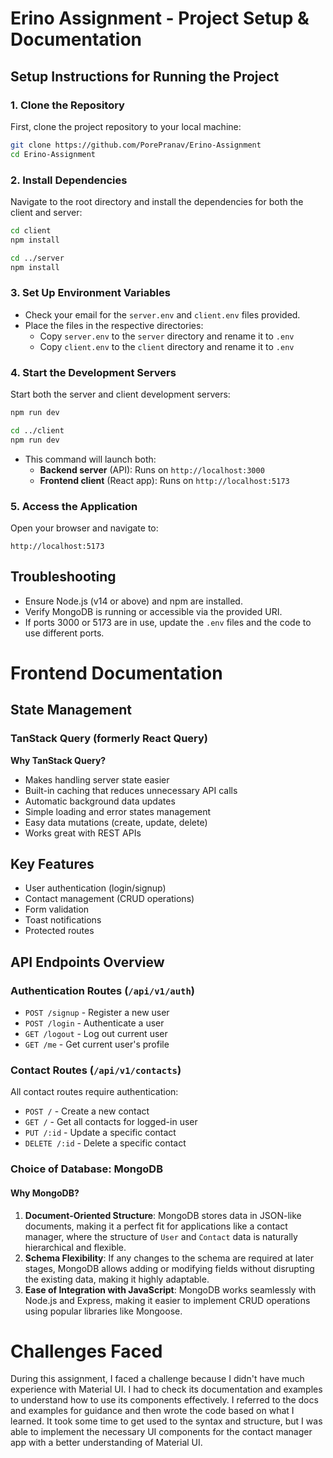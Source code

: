 # Erino Assignment - Project Setup & Documentation

## Setup Instructions for Running the Project

### 1. Clone the Repository
First, clone the project repository to your local machine:

```bash
git clone https://github.com/PorePranav/Erino-Assignment
cd Erino-Assignment
```

### 2. Install Dependencies
Navigate to the root directory and install the dependencies for both the client and server:

```bash
cd client
npm install
```

```bash
cd ../server
npm install
```

### 3. Set Up Environment Variables
- Check your email for the `server.env` and `client.env` files provided.
- Place the files in the respective directories:
  - Copy `server.env` to the `server` directory and rename it to `.env`
  - Copy `client.env` to the `client` directory and rename it to `.env`

### 4. Start the Development Servers
Start both the server and client development servers:

```bash
npm run dev
```

```bash
cd ../client
npm run dev
```

- This command will launch both:
  - **Backend server** (API): Runs on `http://localhost:3000`
  - **Frontend client** (React app): Runs on `http://localhost:5173`

### 5. Access the Application
Open your browser and navigate to:

```plaintext
http://localhost:5173
```

## Troubleshooting
- Ensure Node.js (v14 or above) and npm are installed.
- Verify MongoDB is running or accessible via the provided URI.
- If ports 3000 or 5173 are in use, update the `.env` files and the code to use different ports.

# Frontend Documentation

## State Management
### TanStack Query (formerly React Query)
**Why TanStack Query?**
- Makes handling server state easier
- Built-in caching that reduces unnecessary API calls
- Automatic background data updates
- Simple loading and error states management
- Easy data mutations (create, update, delete)
- Works great with REST APIs

## Key Features
- User authentication (login/signup)
- Contact management (CRUD operations)
- Form validation
- Toast notifications
- Protected routes

## API Endpoints Overview
### Authentication Routes (`/api/v1/auth`)
- `POST /signup` - Register a new user
- `POST /login` - Authenticate a user
- `GET /logout` - Log out current user
- `GET /me` - Get current user's profile

### Contact Routes (`/api/v1/contacts`)
All contact routes require authentication:
- `POST /` - Create a new contact
- `GET /` - Get all contacts for logged-in user
- `PUT /:id` - Update a specific contact
- `DELETE /:id` - Delete a specific contact

### Choice of Database: MongoDB
#### **Why MongoDB?**
1. **Document-Oriented Structure**: MongoDB stores data in JSON-like documents, making it a perfect fit for applications like a contact manager, where the structure of `User` and `Contact` data is naturally hierarchical and flexible.
2. **Schema Flexibility**: If any changes to the schema are required at later stages, MongoDB allows adding or modifying fields without disrupting the existing data, making it highly adaptable.
3. **Ease of Integration with JavaScript**: MongoDB works seamlessly with Node.js and Express, making it easier to implement CRUD operations using popular libraries like Mongoose.

# Challenges Faced
During this assignment, I faced a challenge because I didn't have much experience with Material UI. I had to check its documentation and examples to understand how to use its components effectively. I referred to the docs and examples for guidance and then wrote the code based on what I learned. It took some time to get used to the syntax and structure, but I was able to implement the necessary UI components for the contact manager app with a better understanding of Material UI.